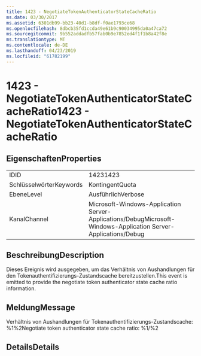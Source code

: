 ```yaml
---
title: 1423 - NegotiateTokenAuthenticatorStateCacheRatio
ms.date: 03/30/2017
ms.assetid: 6301db99-bb23-40d1-b8df-f0ae1793ce68
ms.openlocfilehash: 8dbcb35fd1ccda49e61b9c90034995da0a47ca72
ms.sourcegitcommit: 9b552addadfb57fab0b9e7852ed4f1f1b8a42f8e
ms.translationtype: MT
ms.contentlocale: de-DE
ms.lasthandoff: 04/23/2019
ms.locfileid: "61782199"
---
```

# <a name="1423---negotiatetokenauthenticatorstatecacheratio"></a><span data-ttu-id="eddd6-102">1423 - NegotiateTokenAuthenticatorStateCacheRatio</span><span class="sxs-lookup"><span data-stu-id="eddd6-102">1423 - NegotiateTokenAuthenticatorStateCacheRatio</span></span>
## <a name="properties"></a><span data-ttu-id="eddd6-103">Eigenschaften</span><span class="sxs-lookup"><span data-stu-id="eddd6-103">Properties</span></span>  
  
|||  
|-|-|  
|<span data-ttu-id="eddd6-104">ID</span><span class="sxs-lookup"><span data-stu-id="eddd6-104">ID</span></span>|<span data-ttu-id="eddd6-105">1423</span><span class="sxs-lookup"><span data-stu-id="eddd6-105">1423</span></span>|  
|<span data-ttu-id="eddd6-106">Schlüsselwörter</span><span class="sxs-lookup"><span data-stu-id="eddd6-106">Keywords</span></span>|<span data-ttu-id="eddd6-107">Kontingent</span><span class="sxs-lookup"><span data-stu-id="eddd6-107">Quota</span></span>|  
|<span data-ttu-id="eddd6-108">Ebene</span><span class="sxs-lookup"><span data-stu-id="eddd6-108">Level</span></span>|<span data-ttu-id="eddd6-109">Ausführlich</span><span class="sxs-lookup"><span data-stu-id="eddd6-109">Verbose</span></span>|  
|<span data-ttu-id="eddd6-110">Kanal</span><span class="sxs-lookup"><span data-stu-id="eddd6-110">Channel</span></span>|<span data-ttu-id="eddd6-111">Microsoft-Windows-Application Server-Applications/Debug</span><span class="sxs-lookup"><span data-stu-id="eddd6-111">Microsoft-Windows-Application Server-Applications/Debug</span></span>|  
  
## <a name="description"></a><span data-ttu-id="eddd6-112">Beschreibung</span><span class="sxs-lookup"><span data-stu-id="eddd6-112">Description</span></span>  
 <span data-ttu-id="eddd6-113">Dieses Ereignis wird ausgegeben, um das Verhältnis von Aushandlungen für den Tokenauthentifizierungs-Zustandscache bereitzustellen.</span><span class="sxs-lookup"><span data-stu-id="eddd6-113">This event is emitted to provide the negotiate token authenticator state cache ratio information.</span></span>  
  
## <a name="message"></a><span data-ttu-id="eddd6-114">Meldung</span><span class="sxs-lookup"><span data-stu-id="eddd6-114">Message</span></span>  
 <span data-ttu-id="eddd6-115">Verhältnis von Aushandlungen für Tokenauthentifizierungs-Zustandscache: %1%2</span><span class="sxs-lookup"><span data-stu-id="eddd6-115">Negotiate token authenticator state cache ratio: %1/%2</span></span>  
  
## <a name="details"></a><span data-ttu-id="eddd6-116">Details</span><span class="sxs-lookup"><span data-stu-id="eddd6-116">Details</span></span>
